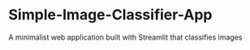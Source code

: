 # Simple-Image-Classifier-App
A minimalist web application built with Streamlit that classifies images

